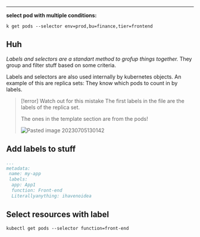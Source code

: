 ****

**select pod with multiple conditions:**

`k get pods --selector env=prod,bu=finance,tier=frontend`

## Huh

*Labels and selectors are a standart method to grofup things together.*
They group and filter stuff based on some criteria.

Labels and selectors are also used internally by kubernetes objects.
An example of this are replica sets: They know which pods to count in by labels.

>[!error] Watch out for this mistake
>The first labels in the file are the labels of the replica set.
>
>The ones in the template section are from the pods!
>
>![Pasted image 20230705130142](Pasted%20image%2020230705130142.png)

## Add labels to stuff

```yaml
...
metadata:
 name: my-app
 labels:
  app: App1
  function: Front-end
  Literallyanything: ihavenoidea
```

## Select resources with label

`kubectl get pods --selector function=front-end`